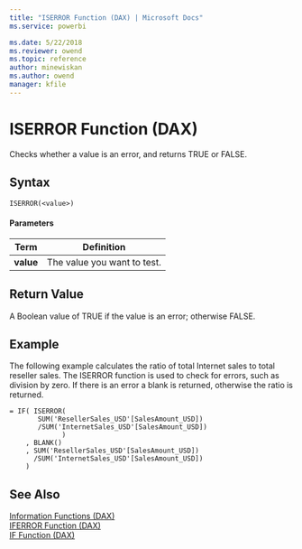 ```yaml
---
title: "ISERROR Function (DAX) | Microsoft Docs"
ms.service: powerbi 

ms.date: 5/22/2018
ms.reviewer: owend
ms.topic: reference
author: minewiskan
ms.author: owend
manager: kfile
---
```

# ISERROR Function (DAX)
Checks whether a value is an error, and returns TRUE or FALSE.  
  
## Syntax  
  
```dax
ISERROR(<value>)  
```
  
#### Parameters  
  
|Term|Definition|  
|--------|--------------|  
|**value**|The value you want to test.|  
  
## Return Value  
A Boolean value of TRUE if the value is an error; otherwise FALSE.  
  
## Example  
The following example calculates the ratio of total Internet sales to total reseller sales. The ISERROR function is used to check for errors, such as division by zero. If there is an error a blank is returned, otherwise the ratio is returned.  
  
```dax
= IF( ISERROR(  
       SUM('ResellerSales_USD'[SalesAmount_USD])  
       /SUM('InternetSales_USD'[SalesAmount_USD])  
             )  
    , BLANK()  
    , SUM('ResellerSales_USD'[SalesAmount_USD])  
      /SUM('InternetSales_USD'[SalesAmount_USD])  
    )  
```
  
## See Also  
[Information Functions &#40;DAX&#41;](information-functions-dax.md)  
[IFERROR Function &#40;DAX&#41;](iferror-function-dax.md)  
[IF Function &#40;DAX&#41;](if-function-dax.md)  
  
